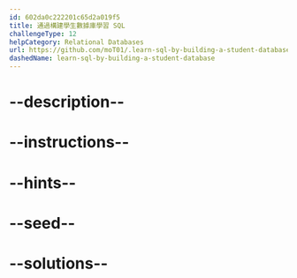 ```yaml
---
id: 602da0c222201c65d2a019f5
title: 通過構建學生數據庫學習 SQL
challengeType: 12
helpCategory: Relational Databases
url: https://github.com/moT01/.learn-sql-by-building-a-student-database
dashedName: learn-sql-by-building-a-student-database
---
```


# --description--

# --instructions--

# --hints--

# --seed--

# --solutions--
